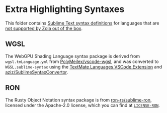 # Extra Highlighting Syntaxes

This folder contains [Sublime Text syntax definitions](https://www.sublimetext.com/docs/syntax.html) for languages that are [not supported by Zola out of the box](https://www.getzola.org/documentation/content/syntax-highlighting/).

## WGSL

The WebGPU Shading Language syntax package is derived from `wgsl.tmLanguage.yml` from [PolyMeilex/vscode-wgsl](https://github.com/PolyMeilex/vscode-wgsl), and was converted to `WGSL.sublime-syntax` using the [TextMate Languages VSCode Extension](https://marketplace.visualstudio.com/items?itemName=pedro-w.tmlanguage) and [aziz/SublimeSyntaxConvertor](https://github.com/aziz/SublimeSyntaxConvertor).

## RON

The Rusty Object Notation syntax package is from [ron-rs/sublime-ron](https://github.com/ron-rs/sublime-ron), licensed under the Apache-2.0 license, which you can find at [`LICENSE-RON`](./LICENSE-RON).
